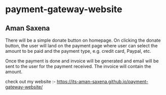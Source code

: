 # payment-gateway-website
## Aman Saxena

There will be a simple donate button on homepage. On clicking the donate button, 
the user will land on the payment page where user can select the amount to be paid and the payment type, e.g. credit card, Paypal, etc.

Once the payment is done and invoice will be generated and email will be sent to the user for the payment received. The invoice will contain the amount.

check out my website :- https://its-aman-saxena.github.io/payment-gateway-website/

